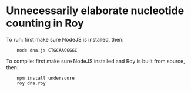 # Unnecessarily elaborate nucleotide counting in Roy

To run: first make sure NodeJS is installed, then:

```
    node dna.js CTGCAACGGGC
```

To compile: first make sure NodeJS installed and Roy is built from source, then:

```
    npm install underscore
    roy dna.roy
```